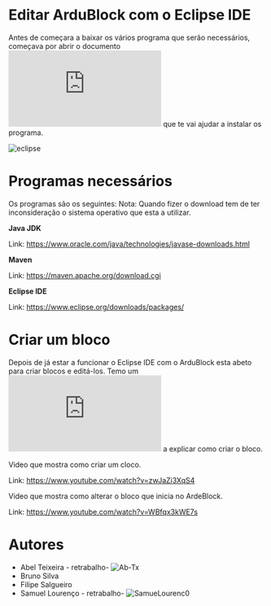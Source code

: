 # Editar ArduBlock com o Eclipse IDE

Antes de começara a baixar os vários programa que serão necessários, começava por abrir o documento ![Editar_Ardublock_com_Eclipse](https://github.com/SamueLourenc0/Editar_ArduBlock_Eclipse/blob/master/1.%20Instala%C3%A7%C3%A3o%20e%20configura%C3%A7%C3%A3o%20do%20Eclipe%20IDE/Editar_Ardublock_com_Eclipse.pdf) que te vai ajudar a instalar os programa.



![eclipse](https://user-images.githubusercontent.com/61513539/83086288-401e2280-a086-11ea-8431-a3570433ade1.png)




# Programas necessários

Os programas são os seguintes:
Nota: Quando fizer o download tem de ter inconsideração o sistema operativo que esta a utilizar.

**Java JDK**

Link: https://www.oracle.com/java/technologies/javase-downloads.html

**Maven**

Link: https://maven.apache.org/download.cgi

**Eclipse IDE**

Link: https://www.eclipse.org/downloads/packages/


# Criar um bloco

Depois de já estar a funcionar o Eclipse IDE com o ArduBlock esta abeto para criar blocos e editá-los.
Temo um ![documento](https://github.com/SamueLourenc0/Editar_ArduBlock_Eclipse/blob/master/2.%20Criar%20Blocks%20no%20Eclipse%20IDE/Criar_Blocos_Ardublock.pdf) a explicar como criar o bloco.

Video que mostra como criar um cloco.

Link: https://www.youtube.com/watch?v=zwJaZi3XqS4

Video que mostra como alterar o bloco que inicia no ArdeBlock.

Link: https://www.youtube.com/watch?v=WBfqx3kWE7s


# Autores
 
 - Abel Teixeira   - retrabalho- ![Ab-Tx](https://github.com/Ab-Tx)
 - Bruno Silva 
 - Filipe Salgueiro
 - Samuel Lourenço - retrabalho- ![SamueLourenc0](https://github.com/SamueLourenc0)
 





